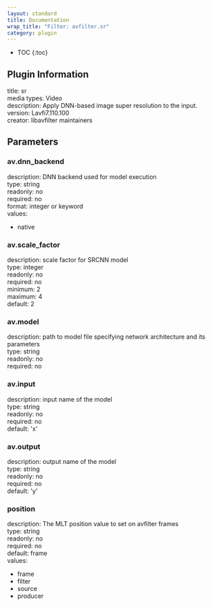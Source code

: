 ```yaml
---
layout: standard
title: Documentation
wrap_title: "Filter: avfilter.sr"
category: plugin
---
```

* TOC
{:toc}

## Plugin Information

title: sr  
media types:
Video  
description: Apply DNN-based image super resolution to the input.  
version: Lavfi7.110.100  
creator: libavfilter maintainers  

## Parameters

### av.dnn_backend

  
description:
DNN backend used for model execution  
type: string  
readonly: no  
required: no  
format: integer or keyword  
values:  

* native

### av.scale_factor

  
description:
scale factor for SRCNN model  
type: integer  
readonly: no  
required: no  
minimum: 2  
maximum: 4  
default: 2  

### av.model

  
description:
path to model file specifying network architecture and its parameters  
type: string  
readonly: no  
required: no  

### av.input

  
description:
input name of the model  
type: string  
readonly: no  
required: no  
default: 'x'  

### av.output

  
description:
output name of the model  
type: string  
readonly: no  
required: no  
default: 'y'  

### position

  
description:
The MLT position value to set on avfilter frames  
type: string  
readonly: no  
required: no  
default: frame  
values:  

* frame
* filter
* source
* producer

